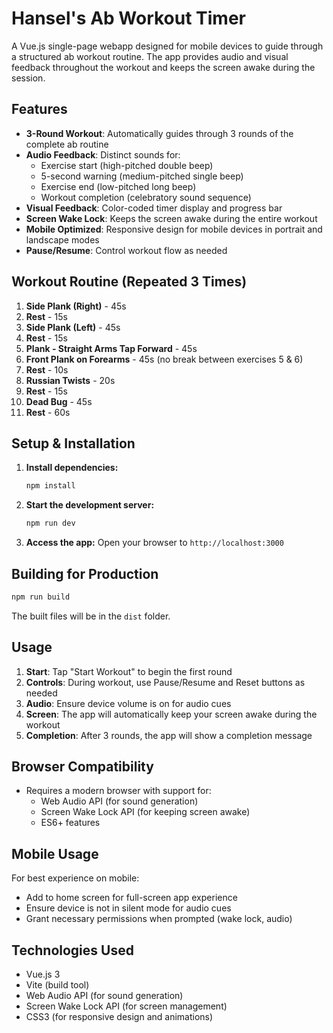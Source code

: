 # Hansel's Ab Workout Timer

A Vue.js single-page webapp designed for mobile devices to guide through a structured ab workout routine. The app provides audio and visual feedback throughout the workout and keeps the screen awake during the session.

## Features

- **3-Round Workout**: Automatically guides through 3 rounds of the complete ab routine
- **Audio Feedback**: Distinct sounds for:
  - Exercise start (high-pitched double beep)
  - 5-second warning (medium-pitched single beep)
  - Exercise end (low-pitched long beep)
  - Workout completion (celebratory sound sequence)
- **Visual Feedback**: Color-coded timer display and progress bar
- **Screen Wake Lock**: Keeps the screen awake during the entire workout
- **Mobile Optimized**: Responsive design for mobile devices in portrait and landscape modes
- **Pause/Resume**: Control workout flow as needed

## Workout Routine (Repeated 3 Times)

1. **Side Plank (Right)** - 45s
2. **Rest** - 15s
3. **Side Plank (Left)** - 45s
4. **Rest** - 15s
5. **Plank - Straight Arms Tap Forward** - 45s
6. **Front Plank on Forearms** - 45s (no break between exercises 5 & 6)
7. **Rest** - 10s
8. **Russian Twists** - 20s
9. **Rest** - 15s
10. **Dead Bug** - 45s
11. **Rest** - 60s

## Setup & Installation

1. **Install dependencies:**
   ```bash
   npm install
   ```

2. **Start the development server:**
   ```bash
   npm run dev
   ```

3. **Access the app:**
   Open your browser to `http://localhost:3000`

## Building for Production

```bash
npm run build
```

The built files will be in the `dist` folder.

## Usage

1. **Start**: Tap "Start Workout" to begin the first round
2. **Controls**: During workout, use Pause/Resume and Reset buttons as needed
3. **Audio**: Ensure device volume is on for audio cues
4. **Screen**: The app will automatically keep your screen awake during the workout
5. **Completion**: After 3 rounds, the app will show a completion message

## Browser Compatibility

- Requires a modern browser with support for:
  - Web Audio API (for sound generation)
  - Screen Wake Lock API (for keeping screen awake)
  - ES6+ features

## Mobile Usage

For best experience on mobile:
- Add to home screen for full-screen app experience
- Ensure device is not in silent mode for audio cues
- Grant necessary permissions when prompted (wake lock, audio)

## Technologies Used

- Vue.js 3
- Vite (build tool)
- Web Audio API (for sound generation)
- Screen Wake Lock API (for screen management)
- CSS3 (for responsive design and animations) 